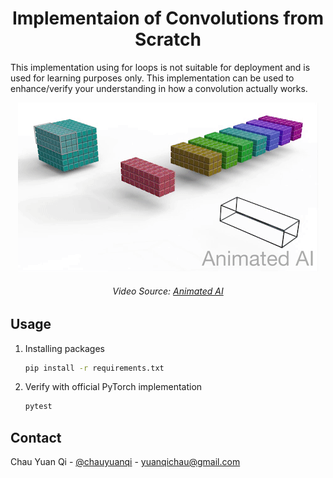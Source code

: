<h1 align="center">Implementaion of Convolutions from Scratch</h1>

This implementation using for loops is not suitable for deployment and is used for learning purposes only. This implementation can be used to enhance/verify your understanding in how a convolution actually works.

<div align="center" >
  <img src="media/2d_conv_animation.gif" alt="visualization">
</div>
<h6 align="center">Video Source: <a href="https://www.youtube.com/watch?v=w4kNHKcBGzA">Animated AI</a> </h6>


## Usage
1. Installing packages
    ```sh
    pip install -r requirements.txt
    ```
2. Verify with official PyTorch implementation
    ```py
    pytest
    ```

## Contact
Chau Yuan Qi - [@chauyuanqi](https://twitter.com/chauyuanqi) - yuanqichau@gmail.com
